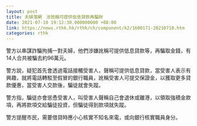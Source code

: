 ```yaml
---
layout: post
title: 夫婦落網　涉訛稱可提供低息貸款再騙財
date: 2021-07-10 19:12:30.000000000 +08:00
link: https://news.rthk.hk/rthk/ch/component/k2/1600171-20210710.htm
categories: rthk
---
```


警方以串謀詐騙拘捕一對夫婦，他們涉嫌訛稱可提供低息貸款等，再騙取金錢，有14人合共被騙去約96萬元。

警方說，疑犯首先會透過電話接觸受害人，聲稱可提供低息貸款，當受害人表示有興趣，就將電話轉駁至假冒的銀行職員，訛稱受害人可提交保證金，以獲取更多貸款優惠，當受害人交款後，騙徒就會失蹤。

警方指，騙徒亦會慫恿受害人，叫受害人聲稱自己會退休或離港，以領取強積金款項，再將款項交給騙徒投資，但騙徒得到款項就失蹤。

警方提醒市民，需要借貸時應小心核實不知名來電，或向銀行核實職員身分。
